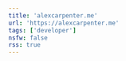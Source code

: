 ```yaml
---
title: 'alexcarpenter.me'
url: 'https://alexcarpenter.me'
tags: ['developer']
nsfw: false
rss: true
---
```

